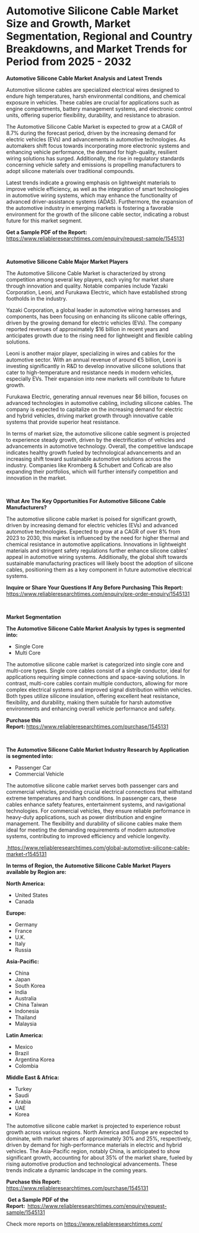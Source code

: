 <p><h1>Automotive Silicone Cable Market Size and Growth, Market Segmentation, Regional and Country Breakdowns, and Market Trends for Period from 2025 -  2032</h1></p><p><strong>Automotive Silicone Cable Market Analysis and Latest Trends</strong></p>
<p><p>Automotive silicone cables are specialized electrical wires designed to endure high temperatures, harsh environmental conditions, and chemical exposure in vehicles. These cables are crucial for applications such as engine compartments, battery management systems, and electronic control units, offering superior flexibility, durability, and resistance to abrasion.</p><p>The Automotive Silicone Cable Market is expected to grow at a CAGR of 8.7% during the forecast period, driven by the increasing demand for electric vehicles (EVs) and advancements in automotive technologies. As automakers shift focus towards incorporating more electronic systems and enhancing vehicle performance, the demand for high-quality, resilient wiring solutions has surged. Additionally, the rise in regulatory standards concerning vehicle safety and emissions is propelling manufacturers to adopt silicone materials over traditional compounds.</p><p>Latest trends indicate a growing emphasis on lightweight materials to improve vehicle efficiency, as well as the integration of smart technologies in automotive wiring systems, which may enhance the functionality of advanced driver-assistance systems (ADAS). Furthermore, the expansion of the automotive industry in emerging markets is fostering a favorable environment for the growth of the silicone cable sector, indicating a robust future for this market segment.</p></p>
<p><strong>Get a Sample PDF of the Report:&nbsp;</strong> <a href="https://www.reliableresearchtimes.com/enquiry/request-sample/1545131?utm_campaign=3542&utm_medium=2&utm_source=Github&utm_content=ia&utm_term=07042025&utm_id=automotive-silicone-cable">https://www.reliableresearchtimes.com/enquiry/request-sample/1545131</a></p>
<p>&nbsp;</p>
<p><strong>Automotive Silicone Cable Major Market Players</strong></p>
<p><p>The Automotive Silicone Cable Market is characterized by strong competition among several key players, each vying for market share through innovation and quality. Notable companies include Yazaki Corporation, Leoni, and Furukawa Electric, which have established strong footholds in the industry.</p><p>Yazaki Corporation, a global leader in automotive wiring harnesses and components, has been focusing on enhancing its silicone cable offerings, driven by the growing demand for electric vehicles (EVs). The company reported revenues of approximately $16 billion in recent years and anticipates growth due to the rising need for lightweight and flexible cabling solutions.</p><p>Leoni is another major player, specializing in wires and cables for the automotive sector. With an annual revenue of around €5 billion, Leoni is investing significantly in R&D to develop innovative silicone solutions that cater to high-temperature and resistance needs in modern vehicles, especially EVs. Their expansion into new markets will contribute to future growth.</p><p>Furukawa Electric, generating annual revenues near $6 billion, focuses on advanced technologies in automotive cabling, including silicone cables. The company is expected to capitalize on the increasing demand for electric and hybrid vehicles, driving market growth through innovative cable systems that provide superior heat resistance.</p><p>In terms of market size, the automotive silicone cable segment is projected to experience steady growth, driven by the electrification of vehicles and advancements in automotive technology. Overall, the competitive landscape indicates healthy growth fueled by technological advancements and an increasing shift toward sustainable automotive solutions across the industry. Companies like Kromberg & Schubert and Coficab are also expanding their portfolios, which will further intensify competition and innovation in the market.</p></p>
<p>&nbsp;</p>
<p><strong>What Are The Key Opportunities For Automotive Silicone Cable Manufacturers?</strong></p>
<p><p>The automotive silicone cable market is poised for significant growth, driven by increasing demand for electric vehicles (EVs) and advanced automotive technologies. Expected to grow at a CAGR of over 8% from 2023 to 2030, this market is influenced by the need for higher thermal and chemical resistance in automotive applications. Innovations in lightweight materials and stringent safety regulations further enhance silicone cables’ appeal in automotive wiring systems. Additionally, the global shift towards sustainable manufacturing practices will likely boost the adoption of silicone cables, positioning them as a key component in future automotive electrical systems.</p></p>
<p><strong>Inquire or Share Your Questions If Any Before Purchasing This Report:</strong> <a href="https://www.reliableresearchtimes.com/enquiry/pre-order-enquiry/1545131?utm_campaign=3542&utm_medium=2&utm_source=Github&utm_content=ia&utm_term=07042025&utm_id=automotive-silicone-cable">https://www.reliableresearchtimes.com/enquiry/pre-order-enquiry/1545131</a></p>
<p>&nbsp;</p>
<p><strong>Market Segmentation</strong></p>
<p><strong>The Automotive Silicone Cable Market Analysis by types is segmented into:</strong></p>
<p><ul><li>Single Core</li><li>Multi Core</li></ul></p>
<p><p>The automotive silicone cable market is categorized into single core and multi-core types. Single core cables consist of a single conductor, ideal for applications requiring simple connections and space-saving solutions. In contrast, multi-core cables contain multiple conductors, allowing for more complex electrical systems and improved signal distribution within vehicles. Both types utilize silicone insulation, offering excellent heat resistance, flexibility, and durability, making them suitable for harsh automotive environments and enhancing overall vehicle performance and safety.</p></p>
<p><strong>Purchase this Report:&nbsp;</strong><a href="https://www.reliableresearchtimes.com/purchase/1545131?utm_campaign=3542&utm_medium=2&utm_source=Github&utm_content=ia&utm_term=07042025&utm_id=automotive-silicone-cable">https://www.reliableresearchtimes.com/purchase/1545131</a></p>
<p>&nbsp;</p>
<p><strong>The Automotive Silicone Cable Market Industry Research by Application is segmented into:</strong></p>
<p><ul><li>Passenger Car</li><li>Commercial Vehicle</li></ul></p>
<p><p>The automotive silicone cable market serves both passenger cars and commercial vehicles, providing crucial electrical connections that withstand extreme temperatures and harsh conditions. In passenger cars, these cables enhance safety features, entertainment systems, and navigational technologies. For commercial vehicles, they ensure reliable performance in heavy-duty applications, such as power distribution and engine management. The flexibility and durability of silicone cables make them ideal for meeting the demanding requirements of modern automotive systems, contributing to improved efficiency and vehicle longevity.</p></p>
<p><a href="https://www.reliableresearchtimes.com/global-automotive-silicone-cable-market-r1545131?utm_campaign=3542&utm_medium=2&utm_source=Github&utm_content=ia&utm_term=07042025&utm_id=automotive-silicone-cable">&nbsp;https://www.reliableresearchtimes.com/global-automotive-silicone-cable-market-r1545131</a></p>
<p><strong>In terms of Region, the Automotive Silicone Cable Market Players available by Region are:</strong></p>
<p>
    <p> <strong> North America: </strong>
        <ul>
            <li>United States</li>
            <li>Canada</li>
        </ul>
        </p> 
    <p> <strong> Europe: </strong>
        <ul>
            <li>Germany</li>
            <li>France</li>
            <li>U.K.</li>
            <li>Italy</li>
            <li>Russia</li>
        </ul>
        </p> 
    <p> <strong> Asia-Pacific: </strong>
        <ul>
            <li>China</li>
            <li>Japan</li>
            <li>South Korea</li>
            <li>India</li>
            <li>Australia</li>
            <li>China Taiwan</li>
            <li>Indonesia</li>
            <li>Thailand</li>
            <li>Malaysia</li>
        </ul>
        </p> 
    <p> <strong> Latin America: </strong>
        <ul>
            <li>Mexico</li>
            <li>Brazil</li>
            <li>Argentina Korea</li>
            <li>Colombia</li>
        </ul>
        </p> 
    <p> <strong> Middle East & Africa: </strong>
        <ul>
            <li>Turkey</li>
            <li>Saudi</li>
            <li>Arabia</li>
            <li>UAE</li>
            <li>Korea</li>
        </ul>
    </p>
    </p>
<p><p>The automotive silicone cable market is projected to experience robust growth across various regions. North America and Europe are expected to dominate, with market shares of approximately 30% and 25%, respectively, driven by demand for high-performance materials in electric and hybrid vehicles. The Asia-Pacific region, notably China, is anticipated to show significant growth, accounting for about 35% of the market share, fueled by rising automotive production and technological advancements. These trends indicate a dynamic landscape in the coming years.</p></p>
<p><strong>Purchase this Report: </strong><a href="https://www.reliableresearchtimes.com/purchase/1545131?utm_campaign=3542&utm_medium=2&utm_source=Github&utm_content=ia&utm_term=07042025&utm_id=automotive-silicone-cable">https://www.reliableresearchtimes.com/purchase/1545131</a></p>
<p>&nbsp;<strong>Get a Sample PDF of the Report:&nbsp;&nbsp;</strong><a href="https://www.reliableresearchtimes.com/enquiry/request-sample/1545131?utm_campaign=3542&utm_medium=2&utm_source=Github&utm_content=ia&utm_term=07042025&utm_id=automotive-silicone-cable">https://www.reliableresearchtimes.com/enquiry/request-sample/1545131</a></p>
<p><strong></strong></p>
<p>Check more reports on <a href="https://www.reliableresearchtimes.com/?utm_campaign=3542&utm_medium=2&utm_source=Github&utm_content=ia&utm_term=07042025&utm_id=automotive-silicone-cable">https://www.reliableresearchtimes.com/</a></p>
